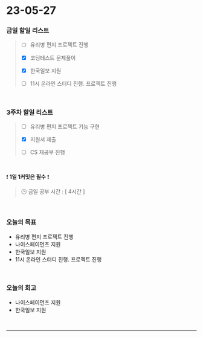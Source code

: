 # 23-05-27
### 금일 할일 리스트
> - [ ]  유리병 편지 프로젝트 진행
>
> - [x]  코딩테스트 문제풀이
>
> - [x]  한국일보 지원
>
> - [ ]  11시 온라인 스터디 진행. 프로젝트 진행


<br/>

### 3주차 할일 리스트  
> - [ ]  유리병 편지 프로젝트 기능 구현
>
> - [x]  지원서 제출
>
> - [ ]  CS 재공부 진행

<br/>

❗ **1일 1커밋은 필수** ❗
> 🕒 금일 공부 시간 : [ 4시간 ]
  
<br/>

### 오늘의 목표
- 유리병 편지 프로젝트 진행
- 나이스페이먼츠 지원
- 한국일보 지원
- 11시 온라인 스터디 진행. 프로젝트 진행

<br>

### 오늘의 회고
- 나이스페이먼츠 지원
- 한국일보 지원

<br/>

------------  
